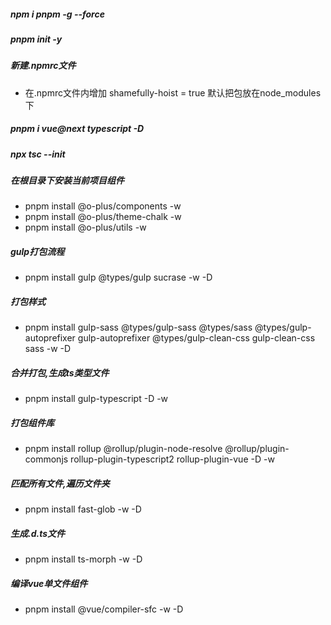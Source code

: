 ##### npm i pnpm -g --force
##### pnpm init -y
##### 新建.npmrc文件
  - 在.npmrc文件内增加 shamefully-hoist = true 默认把包放在node_modules下
##### pnpm i vue@next typescript -D
##### npx tsc --init
#####  在根目录下安装当前项目组件
 - pnpm install @o-plus/components -w
 - pnpm install @o-plus/theme-chalk -w
 - pnpm install @o-plus/utils -w

##### gulp打包流程
  - pnpm install gulp @types/gulp sucrase -w -D
##### 打包样式
  - pnpm install gulp-sass @types/gulp-sass @types/sass @types/gulp-autoprefixer gulp-autoprefixer @types/gulp-clean-css gulp-clean-css sass -w -D
##### 合并打包,生成ts类型文件
  - pnpm install gulp-typescript -D -w  
##### 打包组件库
  - pnpm install rollup @rollup/plugin-node-resolve @rollup/plugin-commonjs rollup-plugin-typescript2 rollup-plugin-vue -D -w
##### 匹配所有文件,遍历文件夹
 - pnpm install fast-glob -w -D

##### 生成.d.ts文件
 - pnpm install ts-morph -w -D

##### 编译vue单文件组件
 - pnpm install @vue/compiler-sfc -w -D